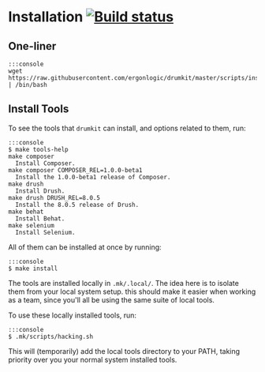Installation [![Build status](https://travis-ci.org/ergonlogic/drumkit.svg)](https://travis-ci.org/ergonlogic/drumkit)
============

One-liner
---------

    :::console
    wget https://raw.githubusercontent.com/ergonlogic/drumkit/master/scripts/install.sh | /bin/bash


Install Tools
-------------

To see the tools that `drumkit` can install, and options related to them, run:

    :::console
    $ make tools-help
    make composer
      Install Composer.
    make composer COMPOSER_REL=1.0.0-beta1
      Install the 1.0.0-beta1 release of Composer.
    make drush
      Install Drush.
    make drush DRUSH_REL=8.0.5
      Install the 8.0.5 release of Drush.
    make behat
      Install Behat.
    make selenium
      Install Selenium.

All of them can be installed at once by running:

    :::console
    $ make install

The tools are installed locally in `.mk/.local/`. The idea here is to isolate
them from your local system setup. this should make it easier when working as a
team, since you'll all be using the same suite of local tools.

To use these locally installed tools, run:

    :::console
    $ .mk/scripts/hacking.sh

This will (temporarily) add the local tools directory to your PATH, taking
priority over you your normal system installed tools.

